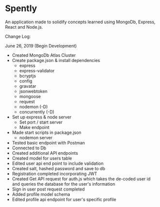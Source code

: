 # Spently
An application made to solidify concepts learned using MongoDb, Express, React and Node.js. 

Change Log:

June 26, 2019 (Begin Development)
- Created MongoDb Atlas Cluster
- Create package.json & install dependencies
    - express
    - express-validator
    - bcryptjs
    - config
    - gravatar
    - jsonwebtoken
    - mongoose
    - request
    - nodemon (-D)
    - concurrently (-D)
- Set up express & node server
    - Set port / start server
    - Make endpoint
- Made start scripts in package.json
    - nodemon server
- Tested basic endpoint with Postman
- Connected to Db
- Created additional API endpoints
- Created model for users table
- Edited user api end point to include validation
- Created salt, hashed password and save to db
- Registration completed incorporating JWT
- Created Get API request for auth.js which takes the de-coded user id and queries the database for the user's information
- Sign in user post request completed
- Added profile model schema
- Edited profile api endpoint for user's specific profile
